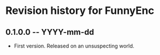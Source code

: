 # Revision history for FunnyEnc

## 0.1.0.0 -- YYYY-mm-dd

* First version. Released on an unsuspecting world.
